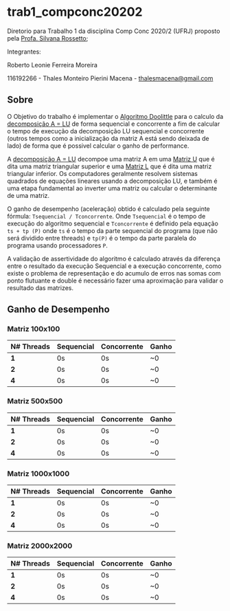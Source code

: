 # trab1_compconc20202
Diretorio para Trabalho 1 da disciplina Comp Conc 2020/2 (UFRJ) proposto pela [Profa. Silvana Rossetto](https://dcc.ufrj.br/~silvana/);

Integrantes:

Roberto Leonie Ferreira Moreira 

116192266 - Thales Monteiro Pierini Macena - thalesmacena@gmail.com

## Sobre
O Objetivo do trabalho é implementar o [Algoritmo Doolittle](https://en.wikipedia.org/wiki/LU_decomposition#Doolittle_algorithm) para o calculo da [decomposição A = LU](https://en.wikipedia.org/wiki/LU_decomposition) de forma sequencial e concorrente a fim de calcular o tempo de execução da decomposição LU sequencial e concorrente (outros tempos como a inicialização da matriz A está sendo deixada de lado) de forma que é possivel calcular o ganho de performance. 

A [decomposição A = LU](https://en.wikipedia.org/wiki/LU_decomposition) decompoe uma matriz A em uma [Matriz U](https://en.wikipedia.org/wiki/Triangular_matrix#Description) que é dita uma matriz triangular superior e uma [Matriz L](https://en.wikipedia.org/wiki/Triangular_matrix#Description) que é dita uma matriz triangular inferior. Os computadores geralmente resolvem sistemas quadrados de equações lineares usando a decomposição LU, e também é uma etapa fundamental ao inverter uma matriz ou calcular o determinante de uma matriz.

O ganho de desempenho (aceleração) obtido é calculado pela seguinte fórmula: `Tsequencial / Tconcorrente`. Onde `Tsequencial` é o tempo de execução do algoritmo sequencial e `Tconcorrente` é definido pela equação `ts + tp (P)` onde `ts` é o tempo da parte sequencial do programa (que não será dividido entre threads) e `tp(P)` é o tempo da parte paralela do programa usando processadores `P`.

A validação de assertividade do algoritmo é calculado através da diferença entre o resultado da execução Sequencial e a execução concorrente, como existe o problema de representação e do acumulo de erros nas somas com ponto flutuante e double é necessário fazer uma aproximação para validar o resultado das matrizes.

## Ganho de Desempenho
### Matriz 100x100

N# Threads | Sequencial | Concorrente | Ganho
--- | --- | --- | ---
**1** | 0s | 0s | ~0 
**2** | 0s | 0s | ~0
**4** | 0s | 0s | ~0

### Matriz 500x500

N# Threads | Sequencial | Concorrente | Ganho
--- | --- | --- | ---
**1** | 0s | 0s | ~0 
**2** | 0s | 0s | ~0
**4** | 0s | 0s | ~0

### Matriz 1000x1000

N# Threads | Sequencial | Concorrente | Ganho
--- | --- | --- | ---
**1** | 0s | 0s | ~0 
**2** | 0s | 0s | ~0
**4** | 0s | 0s | ~0

### Matriz 2000x2000

N# Threads | Sequencial | Concorrente | Ganho
--- | --- | --- | ---
**1** | 0s | 0s | ~0 
**2** | 0s | 0s | ~0
**4** | 0s | 0s | ~0
